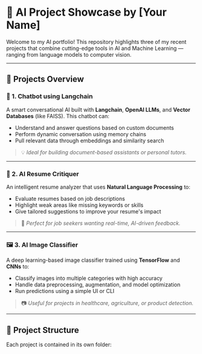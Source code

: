 # 🤖 AI Project Showcase by [Your Name]

Welcome to my AI portfolio! This repository highlights three of my recent projects that combine cutting-edge tools in AI and Machine Learning — ranging from language models to computer vision.

---

## 🚀 Projects Overview

### 🧠 1. Chatbot using Langchain

A smart conversational AI built with **Langchain**, **OpenAI LLMs**, and **Vector Databases** (like FAISS). This chatbot can:
- Understand and answer questions based on custom documents
- Perform dynamic conversation using memory chains
- Pull relevant data through embeddings and similarity search

> 💡 *Ideal for building document-based assistants or personal tutors.*

---

### 📝 2. AI Resume Critiquer

An intelligent resume analyzer that uses **Natural Language Processing** to:
- Evaluate resumes based on job descriptions
- Highlight weak areas like missing keywords or skills
- Give tailored suggestions to improve your resume's impact

> 🎯 *Perfect for job seekers wanting real-time, AI-driven feedback.*

---

### 🖼️ 3. AI Image Classifier

A deep learning-based image classifier trained using **TensorFlow** and **CNNs** to:
- Classify images into multiple categories with high accuracy
- Handle data preprocessing, augmentation, and model optimization
- Run predictions using a simple UI or CLI

> 📷 *Useful for projects in healthcare, agriculture, or product detection.*

---

## 📂 Project Structure

Each project is contained in its own folder:

